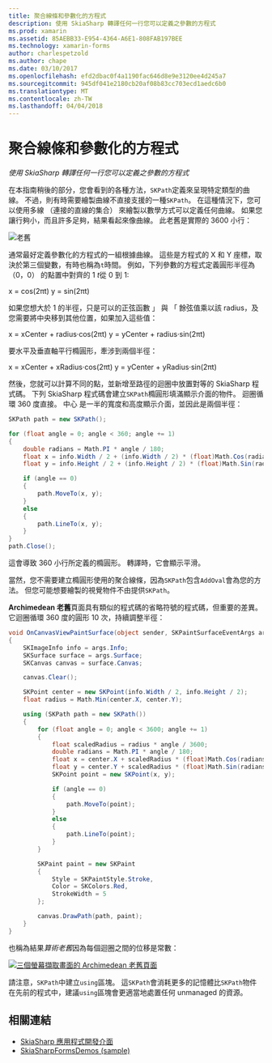 ```yaml
---
title: 聚合線條和參數化的方程式
description: 使用 SkiaSharp 轉譯任何一行您可以定義之參數的方程式
ms.prod: xamarin
ms.assetid: 85AEBB33-E954-4364-A6E1-808FAB197BEE
ms.technology: xamarin-forms
author: charlespetzold
ms.author: chape
ms.date: 03/10/2017
ms.openlocfilehash: efd2dbac0f4a1190fac646d8e9e3120ee4d245a7
ms.sourcegitcommit: 945df041e2180cb20af08b83cc703ecd1aedc6b0
ms.translationtype: MT
ms.contentlocale: zh-TW
ms.lasthandoff: 04/04/2018
---
```

# <a name="polylines-and-parametric-equations"></a>聚合線條和參數化的方程式

_使用 SkiaSharp 轉譯任何一行您可以定義之參數的方程式_

在本指南稍後的部分，您會看到的各種方法，`SKPath`定義來呈現特定類型的曲線。 不過，則有時需要繪製曲線不直接支援的一種`SKPath`。 在這種情況下，您可以使用多線 （連接的直線的集合） 來繪製以數學方式可以定義任何曲線。 如果您讓行夠小，而且許多足夠，結果看起來像曲線。 此老舊是實際的 3600 小行：

![](polylines-images/spiralexample.png "老舊")

通常最好定義參數化的方程式的一組根據曲線。 這些是方程式的 X 和 Y 座標，取決於第三個變數，有時也稱為`t`時間。 例如，下列參數的方程式定義圓形半徑為 （0，0） 的點置中對齊的 1 *t*從 0 到 1:

 x = cos(2πt) y = sin(2πt)

 如果您想大於 1 的半徑，只是可以的正弦函數 」 與 「 餘弦值乘以該 radius，及您需要將中央移到其他位置，如果加入這些值：

 x = xCenter + radius·cos(2πt) y = yCenter + radius·sin(2πt)

要水平及垂直軸平行橢圓形，牽涉到兩個半徑：

x = xCenter + xRadius·cos(2πt) y = yCenter + yRadius·sin(2πt)

然後，您就可以計算不同的點，並新增至路徑的迴圈中放置對等的 SkiaSharp 程式碼。 下列 SkiaSharp 程式碼會建立`SKPath`橢圓形填滿顯示介面的物件。 迴圈循環 360 度直接。 中心 是一半的寬度和高度顯示介面，並因此是兩個半徑：

```csharp
SKPath path = new SKPath();

for (float angle = 0; angle < 360; angle += 1)
{
    double radians = Math.PI * angle / 180;
    float x = info.Width / 2 + (info.Width / 2) * (float)Math.Cos(radians);
    float y = info.Height / 2 + (info.Height / 2) * (float)Math.Sin(radians);

    if (angle == 0)
    {
        path.MoveTo(x, y);
    }
    else
    {
        path.LineTo(x, y);
    }
}
path.Close();
```

這會導致 360 小行所定義的橢圓形。 轉譯時，它會顯示平滑。

當然，您不需要建立橢圓形使用的聚合線條，因為`SKPath`包含`AddOval`會為您的方法。 但您可能想要繪製的視覺物件不由提供`SKPath`。

**Archimedean 老舊**頁面具有類似的程式碼的省略符號的程式碼，但重要的差異。 它迴圈循環 360 度的圓形 10 次，持續調整半徑：

```csharp
void OnCanvasViewPaintSurface(object sender, SKPaintSurfaceEventArgs args)
{
    SKImageInfo info = args.Info;
    SKSurface surface = args.Surface;
    SKCanvas canvas = surface.Canvas;

    canvas.Clear();

    SKPoint center = new SKPoint(info.Width / 2, info.Height / 2);
    float radius = Math.Min(center.X, center.Y);

    using (SKPath path = new SKPath())
    {
        for (float angle = 0; angle < 3600; angle += 1)
        {
            float scaledRadius = radius * angle / 3600;
            double radians = Math.PI * angle / 180;
            float x = center.X + scaledRadius * (float)Math.Cos(radians);
            float y = center.Y + scaledRadius * (float)Math.Sin(radians);
            SKPoint point = new SKPoint(x, y);

            if (angle == 0)
            {
                path.MoveTo(point);
            }
            else
            {
                path.LineTo(point);
            }
        }

        SKPaint paint = new SKPaint
        {
            Style = SKPaintStyle.Stroke,
            Color = SKColors.Red,
            StrokeWidth = 5
        };

        canvas.DrawPath(path, paint);
    }
}
```

也稱為結果*算術老舊*因為每個迴圈之間的位移是常數：

[![](polylines-images/archimedeanspiral-small.png "三個螢幕擷取畫面的 Archimedean 老舊頁面")](polylines-images/archimedeanspiral-large.png#lightbox "Archimedean 老舊頁面的三個螢幕擷取畫面")

請注意，`SKPath`中建立`using`區塊。 這`SKPath`會消耗更多的記憶體比`SKPath`物件在先前的程式中，建議`using`區塊會更適當地處置任何 unmanaged 的資源。


## <a name="related-links"></a>相關連結

- [SkiaSharp 應用程式開發介面](https://developer.xamarin.com/api/root/SkiaSharp/)
- [SkiaSharpFormsDemos (sample)](https://developer.xamarin.com/samples/xamarin-forms/SkiaSharpForms/Demos/)
